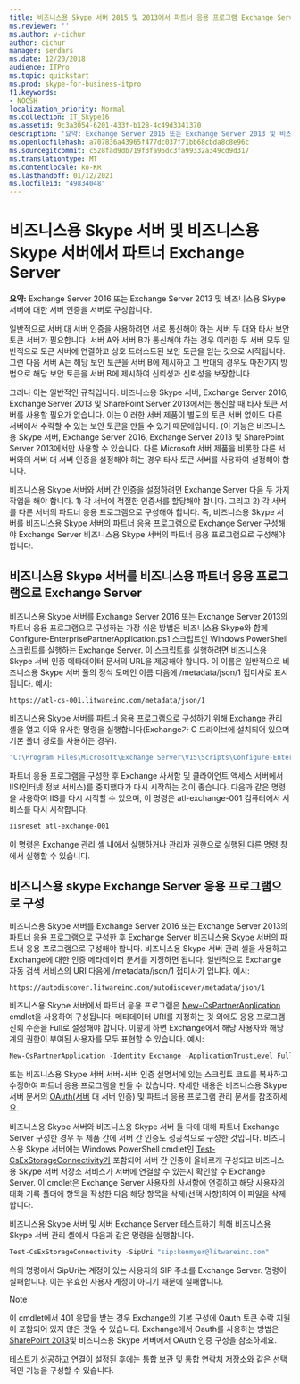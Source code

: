 ```yaml
---
title: 비즈니스용 Skype 서버 2015 및 2013에서 파트너 응용 프로그램 Exchange Server
ms.reviewer: ''
ms.author: v-cichur
author: cichur
manager: serdars
ms.date: 12/20/2018
audience: ITPro
ms.topic: quickstart
ms.prod: skype-for-business-itpro
f1.keywords:
- NOCSH
localization_priority: Normal
ms.collection: IT_Skype16
ms.assetid: 9c3a3054-6201-433f-b128-4c49d3341370
description: '요약: Exchange Server 2016 또는 Exchange Server 2013 및 비즈니스용 Skype 서버에 대한 서버 인증을 서버로 구성합니다.'
ms.openlocfilehash: a707836a43965f477dc037f71bb68cbda8c8e96c
ms.sourcegitcommit: c528fad9db719f3fa96dc3fa99332a349cd9d317
ms.translationtype: MT
ms.contentlocale: ko-KR
ms.lasthandoff: 01/12/2021
ms.locfileid: "49834048"
---
```

# <a name="configure-partner-applications-in-skype-for-business-server-and-exchange-server"></a>비즈니스용 Skype 서버 및 비즈니스용 Skype 서버에서 파트너 Exchange Server
 
**요약:** Exchange Server 2016 또는 Exchange Server 2013 및 비즈니스용 Skype 서버에 대한 서버 인증을 서버로 구성합니다.
  
일반적으로 서버 대 서버 인증을 사용하려면 서로 통신해야 하는 서버 두 대와 타사 보안 토큰 서버가 필요합니다. 서버 A와 서버 B가 통신해야 하는 경우 이러한 두 서버 모두 일반적으로 토큰 서버에 연결하고 상호 트러스트된 보안 토큰을 얻는 것으로 시작됩니다. 그런 다음 서버 A는 해당 보안 토큰을 서버 B에 제시하고 그 반대의 경우도 마찬가지 방법으로 해당 보안 토큰을 서버 B에 제시하여 신뢰성과 신뢰성을 보장합니다.
  
그러나 이는 일반적인 규칙입니다. 비즈니스용 Skype 서버, Exchange Server 2016, Exchange Server 2013 및 SharePoint Server 2013에서는 통신할 때 타사 토큰 서버를 사용할 필요가 없습니다. 이는 이러한 서버 제품이 별도의 토큰 서버 없이도 다른 서버에서 수락할 수 있는 보안 토큰을 만들 수 있기 때문에입니다. (이 기능은 비즈니스용 Skype 서버, Exchange Server 2016, Exchange Server 2013 및 SharePoint Server 2013에서만 사용할 수 있습니다. 다른 Microsoft 서버 제품을 비롯한 다른 서버와의 서버 대 서버 인증을 설정해야 하는 경우 타사 토큰 서버를 사용하여 설정해야 합니다.
  
비즈니스용 Skype 서버와 서버 간 인증을 설정하려면 Exchange Server 다음 두 가지 작업을 해야 합니다. 1) 각 서버에 적절한 인증서를 할당해야 합니다. 그리고 2) 각 서버를 다른 서버의 파트너 응용 프로그램으로 구성해야 합니다. 즉, 비즈니스용 Skype 서버를 비즈니스용 Skype 서버의 파트너 응용 프로그램으로 Exchange Server 구성해야 Exchange Server 비즈니스용 Skype 서버의 파트너 응용 프로그램으로 구성해야 합니다.
  
## <a name="configuring-skype-for-business-server-to-be-a-partner-application-for-exchange-server"></a>비즈니스용 Skype 서버를 비즈니스용 파트너 응용 프로그램으로 Exchange Server

비즈니스용 Skype 서버를 Exchange Server 2016 또는 Exchange Server 2013의 파트너 응용 프로그램으로 구성하는 가장 쉬운 방법은 비즈니스용 Skype와 함께 Configure-EnterprisePartnerApplication.ps1 스크립트인 Windows PowerShell 스크립트를 실행하는 Exchange Server. 이 스크립트를 실행하려면 비즈니스용 Skype 서버 인증 메타데이터 문서의 URL을 제공해야 합니다. 이 이름은 일반적으로 비즈니스용 Skype 서버 풀의 정식 도메인 이름 다음에 /metadata/json/1 접미사로 표시됩니다. 예시:
  
```console
https://atl-cs-001.litwareinc.com/metadata/json/1
```

비즈니스용 Skype 서버를 파트너 응용 프로그램으로 구성하기 위해 Exchange 관리 셸을 열고 이와 유사한 명령을 실행합니다(Exchange가 C 드라이브에 설치되어 있으며 기본 폴더 경로를 사용하는 경우).
  
```powershell
"C:\Program Files\Microsoft\Exchange Server\V15\Scripts\Configure-EnterprisePartnerApplication.ps1 -AuthMetaDataUrl 'https://atl-cs-001.litwareinc.com/metadata/json/1' -ApplicationType Lync"
```

파트너 응용 프로그램을 구성한 후 Exchange 사서함 및 클라이언트 액세스 서버에서 IIS(인터넷 정보 서비스)를 중지했다가 다시 시작하는 것이 좋습니다. 다음과 같은 명령을 사용하여 IIS를 다시 시작할 수 있으며, 이 명령은 atl-exchange-001 컴퓨터에서 서비스를 다시 시작합니다.
  
```powershell
iisreset atl-exchange-001
```

이 명령은 Exchange 관리 셸 내에서 실행하거나 관리자 권한으로 실행된 다른 명령 창에서 실행할 수 있습니다.
  
## <a name="configuring-exchange-server-to-be-a-partner-application-for-skype-for-business-server"></a>비즈니스용 skype Exchange Server 응용 프로그램으로 구성

비즈니스용 Skype 서버를 Exchange Server 2016 또는 Exchange Server 2013의 파트너 응용 프로그램으로 구성한 후 Exchange Server 비즈니스용 Skype 서버의 파트너 응용 프로그램으로 구성해야 합니다. 비즈니스용 Skype 서버 관리 셸을 사용하고 Exchange에 대한 인증 메타데이터 문서를 지정하면 됩니다. 일반적으로 Exchange 자동 검색 서비스의 URI 다음에 /metadata/json/1 접미사가 입니다. 예시:
  
```console
https://autodiscover.litwareinc.com/autodiscover/metadata/json/1
```

비즈니스용 Skype 서버에서 파트너 응용 프로그램은 [New-CsPartnerApplication](https://docs.microsoft.com/powershell/module/skype/new-cspartnerapplication?view=skype-ps) cmdlet을 사용하여 구성됩니다. 메타데이터 URI를 지정하는 것 외에도 응용 프로그램 신뢰 수준을 Full로 설정해야 합니다. 이렇게 하면 Exchange에서 해당 사용자와 해당계의 권한이 부여된 사용자를 모두 표현할 수 있습니다. 예시:
  
```powershell
New-CsPartnerApplication -Identity Exchange -ApplicationTrustLevel Full -MetadataUrl "https://autodiscover.litwareinc.com/autodiscover/metadata/json/1"
```

또는 비즈니스용 Skype 서버 서버-서버 인증 설명서에 있는 스크립트 코드를 복사하고 수정하여 파트너 응용 프로그램을 만들 수 있습니다. 자세한 내용은 비즈니스용 Skype 서버 문서의 [OAuth(서버](../../manage/authentication/server-to-server-and-partner-applications.md) 대 서버 인증) 및 파트너 응용 프로그램 관리 문서를 참조하세요.
  
비즈니스용 Skype 서버와 비즈니스용 Skype 서버 둘 다에 대해 파트너 Exchange Server 구성한 경우 두 제품 간에 서버 간 인증도 성공적으로 구성한 것입니다. 비즈니스용 Skype 서버에는 Windows PowerShell cmdlet인 [Test-CsExStorageConnectivity가](https://docs.microsoft.com/powershell/module/skype/test-csexstorageconnectivity?view=skype-ps) 포함되어 서버 간 인증이 올바르게 구성되고 비즈니스용 Skype 서버 저장소 서비스가 서버에 연결할 수 있는지 확인할 수 Exchange Server. 이 cmdlet은 Exchange Server 사용자의 사서함에 연결하고 해당 사용자의 대화 기록 폴더에 항목을 작성한 다음 해당 항목을 삭제(선택 사항)하여 이 파일을 삭제합니다.
  
비즈니스용 Skype 서버 및 서버 Exchange Server 테스트하기 위해 비즈니스용 Skype 서버 관리 셸에서 다음과 같은 명령을 실행합니다.
  
```powershell
Test-CsExStorageConnectivity -SipUri "sip:kenmyer@litwareinc.com"
```

위의 명령에서 SipUri는 계정이 있는 사용자의 SIP 주소를 Exchange Server. 명령이 실패합니다. 이는 유효한 사용자 계정이 아니기 때문에 실패합니다.
  
> [!NOTE]
> 이 cmdlet에서 401 응답을 받는 경우 Exchange의 기본 구성에 Oauth 토큰 수락 지원이 포함되어 있지 않은 것일 수 있습니다. Exchange에서 Oauth를 사용하는 방법은 [SharePoint 2013](https://go.microsoft.com/fwlink/p/?LinkId=513103)및 비즈니스용 Skype 서버에서 OAuth 인증 구성을 참조하세요. 
  
테스트가 성공하고 연결이 설정된 후에는 통합 보관 및 통합 연락처 저장소와 같은 선택적인 기능을 구성할 수 있습니다.

